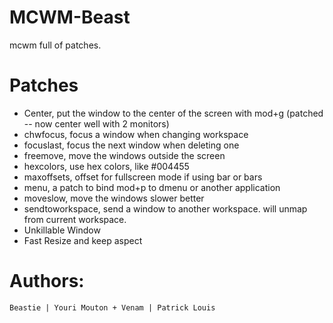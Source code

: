 MCWM-Beast
==========

mcwm full of patches.

Patches
=======

- Center, put the window to the center of the screen with mod+g (patched -- now center well with 2 monitors)
- chwfocus, focus a window when changing workspace
- focuslast, focus the next window when deleting one
- freemove, move the windows outside the screen
- hexcolors, use hex colors, like #004455
- maxoffsets, offset for fullscreen mode if using bar or bars
- menu, a patch to bind mod+p to dmenu or another application
- moveslow, move the windows slower better
- sendtoworkspace, send  a window to another workspace. will unmap from current workspace.
- Unkillable Window
- Fast Resize and keep aspect


Authors:
=======

`Beastie | Youri Mouton + Venam | Patrick Louis`
